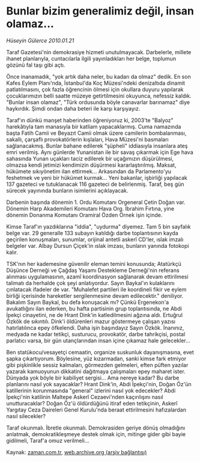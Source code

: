 # Bunlar bizim generalimiz değil, insan olamaz...

*Hüseyin Gülerce 2010.01.21*

<tr><td class="metin" colspan="2" style="padding-top: 20px; padding-left: 5px; ">Taraf Gazetesi'nin demokrasiye hizmeti unutulmayacak. Darbelerle, millete ihanet planlarıyla, cuntacılarla ilgili yayınladıkları her belge, toplumun gözünü fal taşı gibi açtı.</td></tr><tr><td class="metin" colspan="2" style="padding-top: 20px; padding-left: 5px; "><p>Önce inanamadık, "yok artık daha neler, bu kadarı da olmaz" dedik. En son Kafes Eylem Planı'nda, İstanbul'da Koç Müzesi'ndeki denizaltıda dinamit patlatılmasını, çok fazla öğrencinin ölmesi için okullara duyuru yapılarak çocuklarımızın belli saatte müzeye getirtilmesini okuyunca, nefessiz kaldık. "Bunlar insan olamaz", "Türk ordusunda böyle canavarlar barınamaz" diye haykırdık. Şimdi ondan daha beteri ile karşı karşıyayız.
<p>Taraf'ın dünkü manşet haberinden öğreniyoruz ki, 2003'te "Balyoz" harekâtıyla tam manasıyla bir katliam yapacaklarmış. Cuma namazında başta Fatih Camii ve Beyazıt Camii olmak üzere camilerin bombalanması, sakallı, çarşaflı provokatörlerin kışlaları, Hava Müzesi'ni basmaları sağlanacakmış. Bunlar bahane edilerek "şüpheli" iddiasıyla insanlara ateş emri verilmiş. Aynı günlerde Yunanistan ile bir savaş çıkarmak için Ege hava sahasında Yunan uçakları taciz edilerek bir uçağımızın düşürülmesi, olmazsa kendi jetimizi kendimizin düşürmesi kararlaştırılmış. Maksat, hükümete sıkıyönetim ilan ettirmek... Arkasından da Parlamento'yu feshetmek ve yeni bir hükümet kurmak... Yeni bakanlar, işbirliği yapılacak 137 gazeteci ve tutuklanacak 116 gazeteci de belirlenmiş. Taraf, beş gün sürecek yayınında bunların isimlerini açıklayacak.
<p>Darbenin başında dönemin 1. Ordu Komutanı Orgeneral Çetin Doğan var. Dönemin Harp Akademileri Komutanı Hava Org. İbrahim Fırtına, yine dönemin Donanma Komutanı Oramiral Özden Örnek işin içinde.
<p>Kimse Taraf'ın yazdıklarına "iddia", "uydurma" diyemez. Tam 5 bin sayfalık belge var. 29 generalle 133 subayın katıldığı darbe toplantısının kayda geçirilen konuşmaları, sunumlar, orijinal antetli askerî CD'ler, ıslak imzalı belgeler var. Albay Dursun Çiçek'in ıslak imzası, bunların yanında fotokopi kalır.
<p>TSK'nın her kademesine güvenilir eleman temini konusunda; Atatürkçü Düşünce Derneği ve Çağdaş Yaşamı Destekleme Derneği'nin referans alınması uygulamasının, azamî koordinasyon sağlanarak devam ettirilmesi talimatı da herhalde çok şeyi anlatıyordur. Sayın Baykal'ın kulaklarını çınlatacak ifadeler de var. "Muhalefet partileri ile koordineli fikir ve eylem birliği içerisinde hareketler sergilenmesine devam edilecektir." deniliyor. Bakalım Sayın Baykal, bu defa konuşacak mı? Çünkü Ergenekon'a avukatlığını ilan ederken, bu hafta partisinin grup toplantısında, ne Abdi İpekçi cinayetini, ne de Hrant Dink'in katledilmesini ağzına aldı. Ertuğrul Özkök de sıkıntılı. Dink'i öldürenleri mazur göstermeye çalışan yazısı hatırlatılınca epey öfkelendi. Daha işin başındayız Sayın Özkök. İnanınız, medyada ne kadar tetikçi, susturucu, provokatör, darbe tahrikçisi, postal parlatıcı varsa, bir gün utançlarından insan içine çıkamaz hale gelecekler...
<p>Ben statükocu/vesayetçi cemaatin, organize suskunluk dayanışmasına, evet şapka çıkartıyorum. Böylesine, yüz kızarmadan, sanki kimse fark etmiyor gibi pişkinlikle sessiz kalmaları, görmezden gelmeleri, eften püften yazılar yazarak kamuoyunun dikkatini dağıtmaya çalışmaları epey maharet ister. Dünyada yok böyle bir kabiliyet sergisi... Ama nereye kadar? Bu darbe planlarını nasıl yok sayacaklar? Hrant Dink'in, Abdi İpekçi'nin, Doğan Öz'ün katillerinin korunmasında "general" izlerini nasıl yok edecekler? Abdi İpekçi'nin katilinin Maltepe Askerî Cezaevi'nden kaçırılışını nasıl unutturacaklar? Doğan Öz'ü öldürdüğünü itiraf eden tetikçinin, Askerî Yargıtay Ceza Daireleri Genel Kurulu'nda beraat ettirilmesini hafızalardan nasıl silecekler?
<p>Taraf okunmalı. İbretle okunmalı. Demokrasiden geriye dönüş olmadığını anlatmak, demokratikleşmeye destek olmak için, mitinge gider gibi bayie gidilmeli, Taraf'a omuz verilmeli... <br/></p></p></p></p></p></p></p></td></tr>

Kaynak: [zaman.com.tr](http://zaman.com.tr/yazar.do?yazino=942765), [web.archive.org (arşiv bağlantısı)](http://web.archive.org/web/20100124082751/http://zaman.com.tr:80/yazar.do?yazino=942765)
